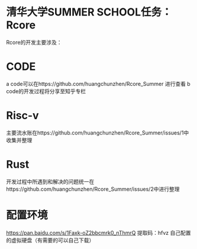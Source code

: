# 清华大学SUMMER SCHOOL任务：Rcore
Rcore的开发主要涉及：
# CODE
a code可以在https://github.com/huangchunzhen/Rcore_Summer 进行查看 
b code的开发过程将分享至知乎专栏

# Risc-v
主要流水账在https://github.com/huangchunzhen/Rcore_Summer/issues/1中收集并整理

# Rust
开发过程中所遇到和解决的问题统一在https://github.com/huangchunzhen/Rcore_Summer/issues/2中进行整理

# 配置环境
https://pan.baidu.com/s/1Faxk-oZ2bbcmrk0_nThmrQ  提取码：hfvz
自己配置的虚拟硬盘（有需要的可以自己下载）



